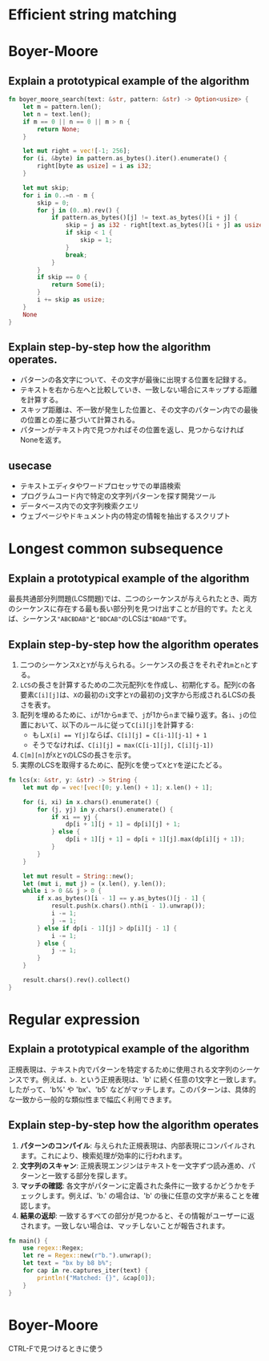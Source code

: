 # Efficient string matching

# Boyer-Moore

## Explain a prototypical example of the algorithm
```rust
fn boyer_moore_search(text: &str, pattern: &str) -> Option<usize> {
    let m = pattern.len();
    let n = text.len();
    if m == 0 || n == 0 || m > n {
        return None;
    }

    let mut right = vec![-1; 256];
    for (i, &byte) in pattern.as_bytes().iter().enumerate() {
        right[byte as usize] = i as i32;
    }

    let mut skip;
    for i in 0..=n - m {
        skip = 0;
        for j in (0..m).rev() {
            if pattern.as_bytes()[j] != text.as_bytes()[i + j] {
                skip = j as i32 - right[text.as_bytes()[i + j] as usize];
                if skip < 1 {
                    skip = 1;
                }
                break;
            }
        }
        if skip == 0 {
            return Some(i);
        }
        i += skip as usize;
    }
    None
}
```

## Explain step-by-step how the algorithm operates.
- パターンの各文字について、その文字が最後に出現する位置を記録する。
- テキストを右から左へと比較していき、一致しない場合にスキップする距離を計算する。
- スキップ距離は、不一致が発生した位置と、その文字のパターン内での最後の位置との差に基づいて計算される。
- パターンがテキスト内で見つかればその位置を返し、見つからなければNoneを返す。

## usecase
- テキストエディタやワードプロセッサでの単語検索
- プログラムコード内で特定の文字列パターンを探す開発ツール
- データベース内での文字列検索クエリ
- ウェブページやドキュメント内の特定の情報を抽出するスクリプト

# Longest common subsequence

## Explain a prototypical example of the algorithm

最長共通部分列問題(LCS問題)では、二つのシーケンスが与えられたとき、両方のシーケンスに存在する最も長い部分列を見つけ出すことが目的です。たとえば、シーケンス`"ABCBDAB"`と`"BDCAB"`のLCSは`"BDAB"`です。

## Explain step-by-step how the algorithm operates

1. 二つのシーケンス`X`と`Y`が与えられる。シーケンスの長さをそれぞれ`m`と`n`とする。
2. `LCS`の長さを計算するための二次元配列`C`を作成し、初期化する。配列`C`の各要素`C[i][j]`は、`X`の最初の`i`文字と`Y`の最初の`j`文字から形成されるLCSの長さを表す。
3. 配列を埋めるために、`i`が1から`m`まで、`j`が1から`n`まで繰り返す。各`i`、`j`の位置において、以下のルールに従って`C[i][j]`を計算する:
   - もし`X[i] == Y[j]`ならば、`C[i][j] = C[i-1][j-1] + 1`
   - そうでなければ、`C[i][j] = max(C[i-1][j], C[i][j-1])`
4. `C[m][n]`が`X`と`Y`のLCSの長さを示す。
5. 実際のLCSを取得するために、配列`C`を使って`X`と`Y`を逆にたどる。


```rust
fn lcs(x: &str, y: &str) -> String {
    let mut dp = vec![vec![0; y.len() + 1]; x.len() + 1];

    for (i, xi) in x.chars().enumerate() {
        for (j, yj) in y.chars().enumerate() {
            if xi == yj {
                dp[i + 1][j + 1] = dp[i][j] + 1;
            } else {
                dp[i + 1][j + 1] = dp[i + 1][j].max(dp[i][j + 1]);
            }
        }
    }

    let mut result = String::new();
    let (mut i, mut j) = (x.len(), y.len());
    while i > 0 && j > 0 {
        if x.as_bytes()[i - 1] == y.as_bytes()[j - 1] {
            result.push(x.chars().nth(i - 1).unwrap());
            i -= 1;
            j -= 1;
        } else if dp[i - 1][j] > dp[i][j - 1] {
            i -= 1;
        } else {
            j -= 1;
        }
    }

    result.chars().rev().collect()
}
```

# Regular expression

## Explain a prototypical example of the algorithm

正規表現は、テキスト内でパターンを特定するために使用される文字列のシーケンスです。例えば、`b.` という正規表現は、'b' に続く任意の1文字と一致します。したがって、'b%' や 'bx'、'b5' などがマッチします。このパターンは、具体的な一致から一般的な類似性まで幅広く利用できます。

## Explain step-by-step how the algorithm operates

1. **パターンのコンパイル**: 与えられた正規表現は、内部表現にコンパイルされます。これにより、検索処理が効率的に行われます。
2. **文字列のスキャン**: 正規表現エンジンはテキストを一文字ずつ読み進め、パターンと一致する部分を探します。
3. **マッチの確認**: 各文字がパターンに定義された条件に一致するかどうかをチェックします。例えば、'b.' の場合は、'b' の後に任意の文字が来ることを確認します。
4. **結果の返却**: 一致するすべての部分が見つかると、その情報がユーザーに返されます。一致しない場合は、マッチしないことが報告されます。

```rust
fn main() {
    use regex::Regex;
    let re = Regex::new(r"b.").unwrap();
    let text = "bx by b8 b%";
    for cap in re.captures_iter(text) {
        println!("Matched: {}", &cap[0]);
    }
}
```

# Boyer-Moore
CTRL-Fで見つけるときに使う
